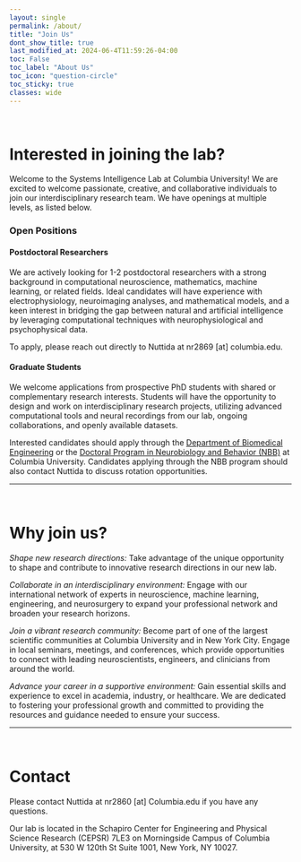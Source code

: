 ```yaml
---
layout: single
permalink: /about/
title: "Join Us"
dont_show_title: true
last_modified_at: 2024-06-4T11:59:26-04:00
toc: False
toc_label: "About Us"
toc_icon: "question-circle"
toc_sticky: true
classes: wide
---
```

<br>

# Interested in joining the lab?

Welcome to the Systems Intelligence Lab at Columbia University! We are excited to welcome passionate, creative, and collaborative individuals to join our interdisciplinary research team. We have openings at multiple levels, as listed below.

### Open Positions

#### Postdoctoral Researchers

We are actively looking for 1-2 postdoctoral researchers with a strong background in computational neuroscience, mathematics, machine learning, or related fields. Ideal candidates will have experience with electrophysiology, neuroimaging analyses, and mathematical models, and a keen interest in bridging the gap between natural and artificial intelligence by leveraging computational techniques with neurophysiological and psychophysical data.

To apply, please reach out directly to Nuttida at nr2869 [at] columbia.edu.

#### Graduate Students

We welcome applications from prospective PhD students with shared or complementary research interests. Students will have the opportunity to design and work on interdisciplinary research projects, utilizing advanced computational tools and neural recordings from our lab, ongoing collaborations, and openly available datasets.

Interested candidates should apply through the [Department of Biomedical Engineering](https://www.bme.columbia.edu/doctoral-program) or the [Doctoral Program in Neurobiology and Behavior (NBB)](https://www.neurosciencephd.columbia.edu/) at Columbia University. Candidates applying through the NBB program should also contact Nuttida to discuss rotation opportunities.

<hr>
<br>

# Why join us?

*Shape new research directions:* Take advantage of the unique opportunity to shape and contribute to innovative research directions in our new lab.


*Collaborate in an interdisciplinary environment:* Engage with our international network of experts in neuroscience, machine learning, engineering, and neurosurgery to expand your professional network and broaden your research horizons.


*Join a vibrant research community:* Become part of one of the largest scientific communities at Columbia University and in New York City. Engage in local seminars, meetings, and conferences, which provide opportunities to connect with leading neuroscientists, engineers, and clinicians from around the world.


*Advance your career in a supportive environment:* Gain essential skills and experience to excel in academia, industry, or healthcare. We are dedicated to fostering your professional growth and committed to providing the resources and guidance needed to ensure your success. 

<hr>
<br>

# Contact

Please contact Nuttida at nr2860 [at] Columbia.edu if you have any questions.


Our lab is located in the Schapiro Center for Engineering and Physical Science Research (CEPSR) 7LE3 on Morningside Campus of Columbia University, at 530 W 120th St Suite 1001, New York, NY 10027.



